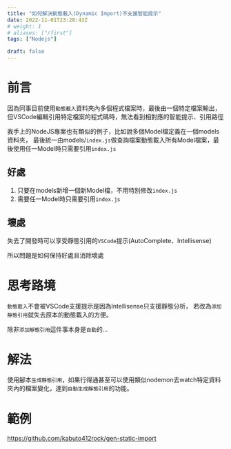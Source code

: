 ```yaml
---
title: "如何解決動態載入(Dynamic Import)不支援智能提示"
date: 2022-11-01T23:28:43Z
# weight: 1
# aliases: ["/first"]
tags: ["Nodejs"]

draft: false
---
```

# 前言
因為同事目前使用`動態載入`資料夾內多個程式檔案時，最後由一個特定檔案輸出，但VSCode編輯引用特定檔案的程式碼時，無法看到相對應的智能提示、引用路徑

我手上的NodeJS專案也有類似的例子，比如說多個Model檔定義在一個models資料夾，
最後統一由models/`index.js`做查詢檔案動態載入所有Model檔案，最後使用任一Model時只需要引用`index.js`

## 好處 
1. 只要在models新增一個新Model檔，不用特別修改`index.js`
2. 需要任一Model時只需要引用`index.js` 
## 壞處
失去了開發時可以享受靜態引用的`VSCode`提示(AutoComplete、Intellisense)

所以問題是如何保持好處且消除壞處

# 思考路境

`動態載入`不會被VSCode支援提示是因為Intellisense只支援靜態分析，
若改為`添加靜態引用`就失去原本的動態載入的方便。

除非`添加靜態引用`這件事本身是`自動`的...

# 解法
使用腳本`生成靜態引用`，如果行得通甚至可以使用類似nodemon去watch特定資料夾內的檔案變化，達到`自動生成靜態引用`的功能。

# 範例
https://github.com/kabuto412rock/gen-static-import







